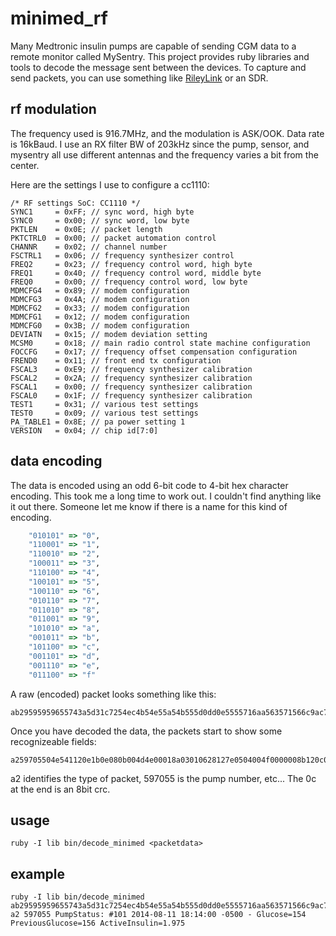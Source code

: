 # minimed_rf

Many Medtronic insulin pumps are capable of sending CGM data to a remote monitor called MySentry.  This project provides ruby libraries and tools to decode the message sent between the devices.  To capture and send packets, you can use something like [RileyLink](https://github.com/ps2/rileylink) or an SDR. 

## rf modulation

The frequency used is 916.7MHz, and the modulation is ASK/OOK. Data rate is 16kBaud. I use an RX filter BW of 203kHz since the pump, sensor, and mysentry all use different antennas and the frequency varies a bit from the center. 

Here are the settings I use to configure a cc1110:

```
/* RF settings SoC: CC1110 */
SYNC1     = 0xFF; // sync word, high byte 
SYNC0     = 0x00; // sync word, low byte 
PKTLEN    = 0x0E; // packet length 
PKTCTRL0  = 0x00; // packet automation control 
CHANNR    = 0x02; // channel number 
FSCTRL1   = 0x06; // frequency synthesizer control 
FREQ2     = 0x23; // frequency control word, high byte 
FREQ1     = 0x40; // frequency control word, middle byte 
FREQ0     = 0x00; // frequency control word, low byte 
MDMCFG4   = 0x89; // modem configuration 
MDMCFG3   = 0x4A; // modem configuration 
MDMCFG2   = 0x33; // modem configuration 
MDMCFG1   = 0x12; // modem configuration 
MDMCFG0   = 0x3B; // modem configuration 
DEVIATN   = 0x15; // modem deviation setting 
MCSM0     = 0x18; // main radio control state machine configuration 
FOCCFG    = 0x17; // frequency offset compensation configuration 
FREND0    = 0x11; // front end tx configuration 
FSCAL3    = 0xE9; // frequency synthesizer calibration 
FSCAL2    = 0x2A; // frequency synthesizer calibration 
FSCAL1    = 0x00; // frequency synthesizer calibration 
FSCAL0    = 0x1F; // frequency synthesizer calibration 
TEST1     = 0x31; // various test settings 
TEST0     = 0x09; // various test settings 
PA_TABLE1 = 0x8E; // pa power setting 1 
VERSION   = 0x04; // chip id[7:0] 
```

## data encoding

The data is encoded using an odd 6-bit code to 4-bit hex character encoding. This took me a long time to work out. I couldn't find anything like it out there. Someone let me know if there is a name for this kind of encoding.

```ruby
    "010101" => "0",
    "110001" => "1",
    "110010" => "2",
    "100011" => "3",
    "110100" => "4",
    "100101" => "5",
    "100110" => "6",
    "010110" => "7",
    "011010" => "8",
    "011001" => "9",
    "101010" => "a",
    "001011" => "b",
    "101100" => "c",
    "001101" => "d",
    "001110" => "e",
    "011100" => "f"
```

A raw (encoded) packet looks something like this:
```
ab29595959655743a5d31c7254ec4b54e55a54b555d0dd0e5555716aa563571566c9ac7258e565574555d1c55555555568bc7256c55554e55a54b55555556c55
```

Once you have decoded the data, the packets start to show some recognizeable fields:
```
a259705504e541120e1b0e080b004d4e00018a03010628127e0504004f0000008b120c000e080b00000c
```

a2 identifies the type of packet, 597055 is the pump number, etc...  The 0c at the end is an 8bit crc.

## usage

```
ruby -I lib bin/decode_minimed <packetdata>
```

## example

```
ruby -I lib bin/decode_minimed ab29595959655743a5d31c7254ec4b54e55a54b555d0dd0e5555716aa563571566c9ac7258e565574555d1c55555555568bc7256c55554e55a54b55555556c55
a2 597055 PumpStatus: #101 2014-08-11 18:14:00 -0500 - Glucose=154 PreviousGlucose=156 ActiveInsulin=1.975
```
